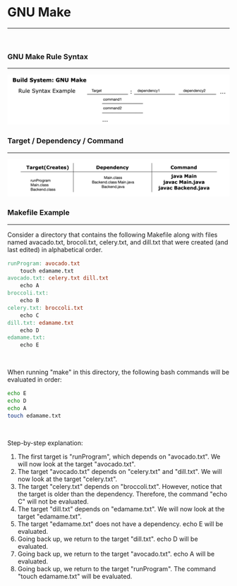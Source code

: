 # GNU Make

---

<br>

### GNU Make Rule Syntax

---

<img src="./img/GNU_make_syntax.png">

<br>

### Target / Dependency / Command

---

<img src="./img/target_dependency_command.png">

<br>

### Makefile Example

---

Consider a directory that contains the following Makefile along with files named avacado.txt, brocoli.txt, celery.txt, and dill.txt that were created (and last edited) in alphabetical order.

```makefile
runProgram: avocado.txt
    touch edamame.txt
avocado.txt: celery.txt dill.txt
    echo A
broccoli.txt:
    echo B
celery.txt: broccoli.txt
    echo C
dill.txt: edamame.txt
    echo D
edamame.txt:
    echo E
```

<br>

When running "make" in this directory, the following bash commands will be evaluated in order:

```bash
echo E
echo D
echo A
touch edamame.txt
```

<br>

Step-by-step explanation:

1. The first target is "runProgram", which depends on "avocado.txt". We will now look at the target "avocado.txt".
2. The target "avocado.txt" depends on "celery.txt" and "dill.txt". We will now look at the target "celery.txt".
3. The target "celery.txt" depends on "broccoli.txt". However, notice that the target is older than the dependency. Therefore, the command "echo C" will not be evaluated.
4. The target "dill.txt" depends on "edamame.txt". We will now look at the target "edamame.txt".
5. The target "edamame.txt" does not have a dependency. echo E will be evaluated.
6. Going back up, we return to the target "dill.txt". echo D will be evaluated.
7. Going back up, we return to the target "avocado.txt". echo A will be evaluated.
8. Going back up, we return to the target "runProgram". The command "touch edamame.txt" will be evaluated.
